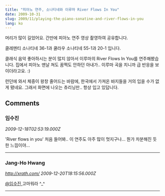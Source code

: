 ```yaml
---
title: "피아노 연주, 소나티네와 이루마 River Flows In You"
date: 2009-10-31
slug: 2009/11/playing-the-piano-sonatine-and-river-flows-in-you
lang: ko
---
```


머리가 많이 길었어요. 간만에 피아노 연주 영상 촬영하여 공유합니다.

클레멘티 소나티네 36-1과 쿨라우 소나티네 55-1과 20-1 입니다.

클래식 음악 좋아하시는 분이 많지 않아서 이루마의 River Flows In You를 연주해봤습니다. 집에서 피아노 맨날 쳐도 꿈쩍도 안하던 아내가.. 이루마 곡을 치니까 급 반응을 보이더라고요. :) 

런던에 와서 체중이 왕창 줄어드는 바람에, 한국에서 가져온 바지들을 거의 입을 수가 없게 됐네요. 그래서 화면에 나오는 츄리닝만.. 항상 입고 있답니다.

## Comments

### 임수진
*2009-12-18T02:53:19.000Z*

'River flows in you' 처음 들어봐..
이 연주도 아주 많이 멋지구나...
뭔가 차분해진 듯 한 느낌이야...

---

### Jang-Ho Hwang
*http://xrath.com/*
*2009-12-20T18:15:56.000Z*

[@임수진 ](#comment-3668)
고마워라 ^_^

---

